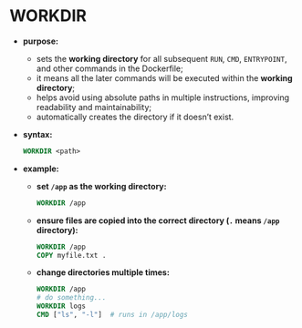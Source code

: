 # WORKDIR

- **purpose:**
  - sets the **working directory** for all subsequent `RUN`, `CMD`, `ENTRYPOINT`, and other commands in the Dockerfile;
  - it means all the later commands will be executed within the **working directory**;
  - helps avoid using absolute paths in multiple instructions, improving readability and maintainability;
  - automatically creates the directory if it doesn’t exist.

- **syntax:**

    ```dockerfile
    WORKDIR <path>
    ```

- **example:**
  - **set `/app` as the working directory:**
  
    ```dockerfile
    WORKDIR /app
    ```
  - **ensure files are copied into the correct directory (`.` means `/app` directory):**
  
    ```dockerfile
    WORKDIR /app
    COPY myfile.txt .
    ```
  - **change directories multiple times:**
  
    ```dockerfile
    WORKDIR /app
    # do something...
    WORKDIR logs
    CMD ["ls", "-l"]  # runs in /app/logs
    ```
